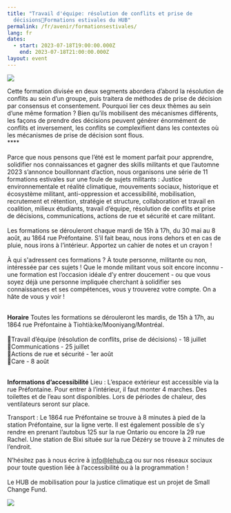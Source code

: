 ```yaml
---
title: "Travail d'équipe: résolution de conflits et prise de
  décisions🌸Formations estivales du HUB"
permalink: /fr/avenir/formationsestivales/
lang: fr
dates:
  - start: 2023-07-18T19:00:00.000Z
    end: 2023-07-18T21:00:00.000Z
layout: event
---
```

![](/media/copie_de_copie_de_formations_estivales_du_hub_1000_200_px_1_.png)

Cette formation divisée en deux segments abordera d’abord la résolution de conflits au sein d’un groupe, puis traitera de méthodes de prise de décision par consensus et consentement. Pourquoi lier ces deux thèmes au sein d’une même formation ? Bien qu’ils mobilisent des mécanismes différents, les façons de prendre des décisions peuvent générer énormément de conflits et inversement, les conflits se complexifient dans les contextes où les mécanismes de prise de décision sont flous.\
\*﻿\*\*\*\
\
Parce que nous pensons que l’été est le moment parfait pour apprendre, solidifier nos connaissances et gagner des skills militants et que l’automne 2023 s’annonce bouillonnant d’action, nous organisons une série de 11 formations estivales sur une foule de sujets militants : Justice environnementale et réalité climatique, mouvements sociaux, historique et écosystème militant, anti-oppression et accessibilité, mobilisation, recrutement et rétention, stratégie et structure, collaboration et travail en coalition, milieux étudiants, travail d’équipe, résolution de conflits et prise de décisions, communications, actions de rue et sécurité et care militant.\
\
Les formations se dérouleront chaque mardi de 15h à 17h, du 30 mai au 8 août, au 1864 rue Préfontaine. S’il fait beau, nous irons dehors et en cas de pluie, nous irons à l’intérieur. Apportez un cahier de notes et un crayon !\
\
À qui s'adressent ces formations ? À toute personne, militante ou non, intéressée par ces sujets ! Que le monde militant vous soit encore inconnu - une formation est l’occasion idéale d’y entrer doucement - ou que vous soyez déjà une personne impliquée cherchant à solidifier ses connaissances et ses compétences, vous y trouverez votre compte. On a hâte de vous y voir !

\
**Horaire**
Toutes les formations se dérouleront les mardis, de 15h à 17h, au 1864 rue Préfontaine à Tiohtià:ke/Mooniyang/Montréal.\
\
🌿Travail d’équipe (résolution de conflits, prise de décisions) - 18 juillet \
🌿Communications - 25 juillet\
🌿Actions de rue et sécurité - 1er août\
🌿Care - 8 août

\
**Informations d’accessibilité** 
Lieu : L’espace extérieur est accessible via la rue Préfontaine. Pour entrer à l’intérieur, il faut monter 4 marches. Des toilettes et de l’eau sont disponibles. Lors de périodes de chaleur, des ventilateurs seront sur place. 

Transport : Le 1864 rue Préfontaine se trouve à 8 minutes à pied de la station Préfontaine, sur la ligne verte. Il est également possible de s’y rendre en prenant l’autobus 125 sur la rue Ontario ou encore la 29 rue Rachel. Une station de Bixi située sur la rue Dézéry se trouve à 2 minutes de l’endroit.

N’hésitez pas à nous écrire à info@lehub.ca ou sur nos réseaux sociaux pour toute question liée à l’accessibilité ou à la programmation !\
\
L﻿e HUB de mobilisation pour la justice climatique est un projet de Small Change Fund.

![](/media/sans_titre_6_.png)